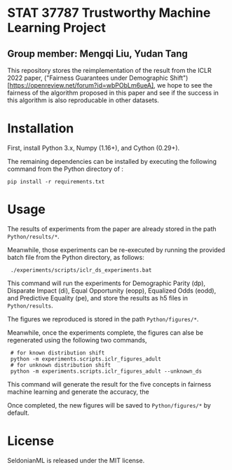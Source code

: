 # STAT 37787 Trustworthy Machine Learning Project
## Group member: Mengqi Liu, Yudan Tang

This repository stores the reimplementation of the result from the ICLR 2022 paper, ("Fairness Guarantees under Demographic Shift")[https://openreview.net/forum?id=wbPObLm6ueA], we hope to see the fairness of the algorithm proposed in this paper and see if the success in this algorithm is also reproducable in other datasets. 

# Installation

First, install Python 3.x, Numpy (1.16+), and Cython (0.29+).

The remaining dependencies can be installed by executing the following command from the Python directory of : 

	pip install -r requirements.txt

# Usage

The results of experiments from the paper are already stored in the path `Python/results/*`.

Meanwhile, those experiments can be re-executed by running the provided batch file from the Python directory, as follows:

     ./experiments/scripts/iclr_ds_experiments.bat

This command will run the experiments for Demographic Parity (dp), Disparate Impact (di), Equal Opportunity (eopp), Equalized Odds (eodd), and Predictive Equality (pe), and store the results as h5 files in `Python/results`. 
     
The figures we reproduced is stored in the path `Python/figures/*`. 

Meanwhile, once the experiments complete, the figures can alse be regenerated using the following two commands, 

     # for known distribution shift
     python -m experiments.scripts.iclr_figures_adult 
     # for unknown distribution shift
     python -m experiments.scripts.iclr_figures_adult --unknown_ds

This command will generate the result for the five concepts in fairness machine learning and generate the accuracy, the 
    
Once completed, the new figures will be saved to `Python/figures/*` by default.

# License

SeldonianML is released under the MIT license.
